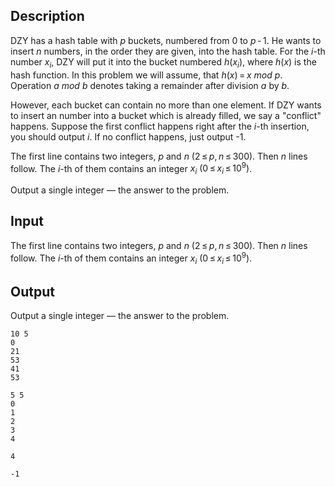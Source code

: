 ## Description

<div><p>DZY has a hash table with <span class="tex-span"><i>p</i></span> buckets, numbered from <span class="tex-span">0</span> to <span class="tex-span"><i>p</i> - 1</span>. He wants to insert <span class="tex-span"><i>n</i></span> numbers, in the order they are given, into the hash table. For the <span class="tex-span"><i>i</i></span>-th number <span class="tex-span"><i>x</i><sub class="lower-index"><i>i</i></sub></span>, DZY will put it into the bucket numbered <span class="tex-span"><i>h</i>(<i>x</i><sub class="lower-index"><i>i</i></sub>)</span>, where <span class="tex-span"><i>h</i>(<i>x</i>)</span> is the hash function. In this problem we will assume, that <span class="tex-span"><i>h</i>(<i>x</i>) = <i>x</i>&nbsp;<i>mod</i>&nbsp;<i>p</i></span>. Operation <span class="tex-span"><i>a</i>&nbsp;<i>mod</i>&nbsp;<i>b</i></span> denotes taking a remainder after division <span class="tex-span"><i>a</i></span> by <span class="tex-span"><i>b</i></span>.</p><p>However, each bucket can contain no more than one element. If DZY wants to insert an number into a bucket which is already filled, we say a "conflict" happens. Suppose the first conflict happens right after the <span class="tex-span"><i>i</i></span>-th insertion, you should output <span class="tex-span"><i>i</i></span>. If no conflict happens, just output <span class="tex-font-style-tt">-1</span>.</p></div><div class="input-specification"><p>The first line contains two integers, <span class="tex-span"><i>p</i></span> and <span class="tex-span"><i>n</i></span> <span class="tex-span">(2 ≤ <i>p</i>, <i>n</i> ≤ 300)</span>. Then <span class="tex-span"><i>n</i></span> lines follow. The <span class="tex-span"><i>i</i></span>-th of them contains an integer <span class="tex-span"><i>x</i><sub class="lower-index"><i>i</i></sub></span> <span class="tex-span">(0 ≤ <i>x</i><sub class="lower-index"><i>i</i></sub> ≤ 10<sup class="upper-index">9</sup>)</span>.</p></div><div class="output-specification"><p>Output a single integer — the answer to the problem.</p></div>

## Input

<p>The first line contains two integers, <span class="tex-span"><i>p</i></span> and <span class="tex-span"><i>n</i></span> <span class="tex-span">(2 ≤ <i>p</i>, <i>n</i> ≤ 300)</span>. Then <span class="tex-span"><i>n</i></span> lines follow. The <span class="tex-span"><i>i</i></span>-th of them contains an integer <span class="tex-span"><i>x</i><sub class="lower-index"><i>i</i></sub></span> <span class="tex-span">(0 ≤ <i>x</i><sub class="lower-index"><i>i</i></sub> ≤ 10<sup class="upper-index">9</sup>)</span>.</p>

## Output

<p>Output a single integer — the answer to the problem.</p>





```input1
10 5
0
21
53
41
53

```




```input2
5 5
0
1
2
3
4

```




```output1
4

```




```output2
-1

```


